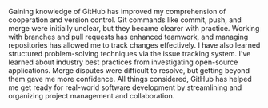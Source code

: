 Gaining knowledge of GitHub has improved my comprehension of cooperation and version control.
Git commands like commit, push, and merge were initially unclear, but they became clearer with practice. 
Working with branches and pull requests has enhanced teamwork, and managing repositories has allowed me to track changes effectively.
I have also learned structured problem-solving techniques via the issue tracking system. 
I've learned about industry best practices from investigating open-source applications.
Merge disputes were difficult to resolve, but getting beyond them gave me more confidence.
All things considered, GitHub has helped me get ready for real-world software development by streamlining and organizing project management and collaboration.
